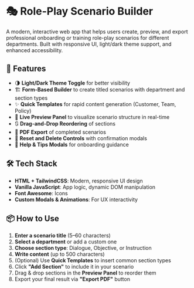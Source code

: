 # 🎭 Role-Play Scenario Builder

A modern, interactive web app that helps users create, preview, and export professional onboarding or training role-play scenarios for different departments. Built with responsive UI, light/dark theme support, and enhanced accessibility.

## 🚀 Features

- 🌗 **Light/Dark Theme Toggle** for better visibility
- 🏗️ **Form-Based Builder** to create titled scenarios with department and section types
- ✨ **Quick Templates** for rapid content generation (Customer, Team, Policy)
- 📄 **Live Preview Panel** to visualize scenario structure in real-time
- 🔃 **Drag-and-Drop Reordering** of sections
- 🧾 **PDF Export** of completed scenarios
- 🧼 **Reset and Delete Controls** with confirmation modals
- 🧠 **Help & Tips Modals** for onboarding guidance

## 🛠️ Tech Stack

- **HTML + TailwindCSS**: Modern, responsive UI design
- **Vanilla JavaScript**: App logic, dynamic DOM manipulation
- **Font Awesome**: Icons
- **Custom Modals & Animations**: For UX interactivity

## 📦 How to Use

1. **Enter a scenario title** (5–60 characters)
2. **Select a department** or add a custom one
3. **Choose section type**: Dialogue, Objective, or Instruction
4. **Write content** (up to 500 characters)
5. (Optional) Use **Quick Templates** to insert common section types
6. Click **"Add Section"** to include it in your scenario
7. Drag & drop sections in the **Preview Panel** to reorder them
8. Export your final result via **"Export PDF"** button
